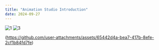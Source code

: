 ```yaml
---
title: "Animation Studio Introduction"
date: 2024-09-27
---
```



![1](https://github.com/user-attachments/assets/91f7bee6-1761-4866-8c43-6cc1cd3c74ab)
![3](https://github.com/user-attachments/assets/ab455182-76bd-4711-b6c8-163049e98a62)






(https://github.com/user-attachments/assets/65442d4a-bea7-417b-8efe-2cf1b84fd7fe)


